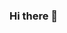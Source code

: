 ### Hi there 👋

<!--
**kreberson/kreberson** is a ✨ _special_ ✨ repository because its `README.md` (this file) appears on your GitHub profile.

- 🌱 I’m currently learning Github and how to get best use of it!

Bye!

